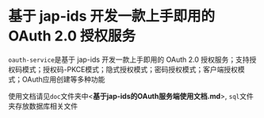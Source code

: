 # 基于 jap-ids 开发一款上手即用的 OAuth 2.0 授权服务
`oauth-service`是基于 jap-ids 开发一款上手即用的 OAuth 2.0 授权服务；支持授权码模式；授权码-PKCE模式；隐式授权模式；密码授权模式；客户端授权模式；OAuth应用创建等多种功能

使用文档请见`doc`文件夹中<**基于jap-ids的OAuth服务端使用文档.md**>, `sql`文件夹存放数据库相关文件